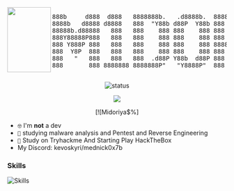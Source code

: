<img src="https://discord.com/channels/1068681177961070602/1068681178401480775/1157474109756817430" width="100" height="150" align='left'>

<pre>
888b     d888  d888   8888888b.   .d8888b.  8888888b.   d888  Y88b   d88P  d8888  
8888b   d8888 d8888   888  "Y88b d88P  Y88b 888   Y88b d8888   Y88b d88P  d8P888  
88888b.d88888   888   888    888 888    888 888    888   888    Y88o88P  d8P 888  
888Y88888P888   888   888    888 888    888 888   d88P   888     Y888P  d8P  888  
888 Y888P 888   888   888    888 888    888 8888888P"    888      888  d88   888  
888  Y8P  888   888   888    888 888    888 888 T88b     888      888  8888888888 
888   "   888   888   888  .d88P Y88b  d88P 888  T88b    888      888        888  
888       888 8888888 8888888P"   "Y8888P"  888   T88b 8888888    888        888  
                                                                 
</pre>
<div align="center">

![status](https://streak-stats.demolab.com?user=Detrew&theme=transparent&hide_border=true&&layout=compact)
 
</div>
<div align="center">
 <img src="https://tryhackme-badges.s3.amazonaws.com/midoriya.exe.png">
 
 [![Midoriya$%]
</div>

- <code>🤓</code> I'm **not** a dev
- <code>🧠</code> studying malware analysis and Pentest and Reverse Engineering
- <code>🥇</code> Study on  Tryhackme And Starting Play HackTheBox
- My Discord: kevoskyri/mednick0x7b


<h3>Skills</h3>

![Skills](https://skillicons.dev/icons?i=bash,python,linux,html)
